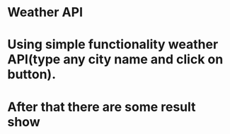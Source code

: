 # Weather API
# Using simple functionality weather API(type any city name and click on button).
# After that there are some result show
